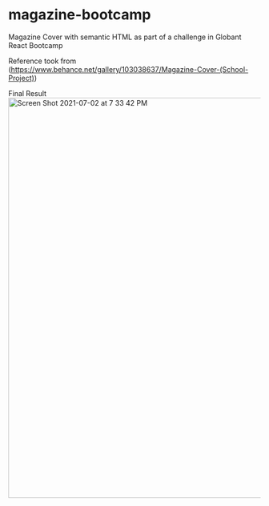 # magazine-bootcamp
Magazine Cover with semantic HTML as part of a challenge in Globant React Bootcamp

Reference took from (https://www.behance.net/gallery/103038637/Magazine-Cover-(School-Project))

Final Result </br>
<img width="800" alt="Screen Shot 2021-07-02 at 7 33 42 PM" src="https://user-images.githubusercontent.com/84751187/124343266-31af0e00-db98-11eb-8f61-ee351227cfdf.png">
